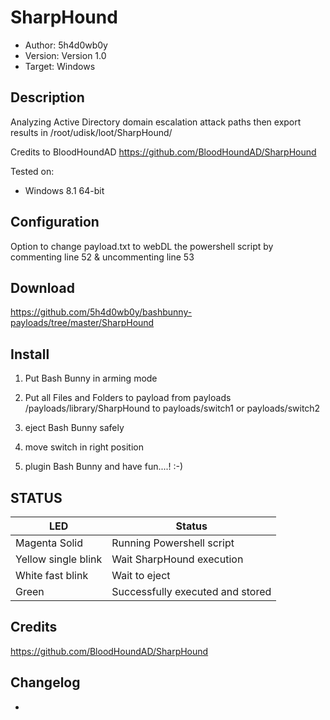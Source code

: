 # SharpHound
* Author: 5h4d0wb0y
* Version: Version 1.0
* Target: Windows

## Description

Analyzing Active Directory domain escalation attack paths then export results in /root/udisk/loot/SharpHound/

Credits to BloodHoundAD
https://github.com/BloodHoundAD/SharpHound

Tested on:
+ Windows 8.1 64-bit


## Configuration

Option to change payload.txt to webDL the powershell script by commenting line 52 & uncommenting line 53


## Download

https://github.com/5h4d0wb0y/bashbunny-payloads/tree/master/SharpHound


## Install

1. Put Bash Bunny in arming mode

2. Put all Files and Folders to payload from payloads /payloads/library/SharpHound to payloads/switch1 or payloads/switch2

3. eject Bash Bunny safely 

4. move switch in right position

5. plugin Bash Bunny and have fun....! :-)


## STATUS

| LED                 | Status                                       |
| ------------------- | -------------------------------------------- |
| Magenta Solid       | Running Powershell script                    |
| Yellow single blink | Wait SharpHound execution                    |
| White fast blink    | Wait to eject                                |
| Green               | Successfully executed and stored             |


## Credits

https://github.com/BloodHoundAD/SharpHound


## Changelog

- 
